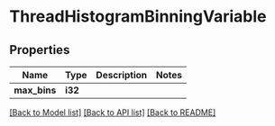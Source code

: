 # ThreadHistogramBinningVariable

## Properties

Name | Type | Description | Notes
------------ | ------------- | ------------- | -------------
**max_bins** | **i32** |  | 

[[Back to Model list]](../README.md#documentation-for-models) [[Back to API list]](../README.md#documentation-for-api-endpoints) [[Back to README]](../README.md)


